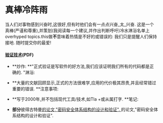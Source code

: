 # 真棒冷阵雨

当人们对事物感到兴奋时,这很好,但有时他们会有一点点兴奋_太_兴奋. 这是一个真棒(严谨和尊重),并策划(我阅读每一个建议,并作出判断呼吁)冷水淋浴名单上overhyped topics.this做**不**意味着热情是不好的或错误的: 我们只是提醒人们保持接地. 随时提交你的最爱!

#### [验证技术](http://www.cypherpunks.to/~peter/04_verif_techniques.pdf)(PDF)

-   **炒作: **"正式验证是写软件的好方法,我们应该证明我们所有的代码都是正确的. "淋浴: 

-   **大量的文献回顾显示,正式的方法很难学,应用的代价极其昂贵,并且经常错过重要的错误. **注意事项: 

-   **写于2000年,并不包括现代工具/技术,如Tla +或从属打字. **笔记: 

-   **部分**彼得古特曼[的论文,"密码安全体系结构的设计和验证". ](https://www.cs.auckland.ac.nz/~pgut001/)的论文,"密码安全体系结构的设计和验证". 
